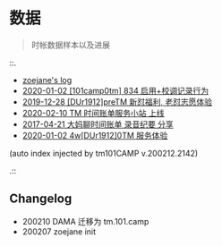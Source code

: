 # 数据
> 时帐数据样本以及进展

::.

- [ zoejane's log](191228-log-zoejane.md)
- [ 2020-01-02 [101camp0tm] 834 启用+校调记录行为](200102-du-zq-mail.md)
- [ 2019-12-28  [DUr1912]preTM 新怼福利, 老怼志愿体验](191228-du-zq-issue.md)
- [ 2020-02-10 TM 时间账单服务小站 上线](200210-zoe-site.md)
- [ 2017-04-21 大妈聊时间账单 录音纪要 分享](170421-dama-tm-podcast.md)
- [ 2020-01-02  4w[DUr1912]0TM 服务体验](200102-du-zq-issue.md)

(auto index injected by tm101CAMP v.200212.2142) 

.::



## Changelog

- 200210 DAMA 迁移为 tm.101.camp
- 200207 zoejane init
